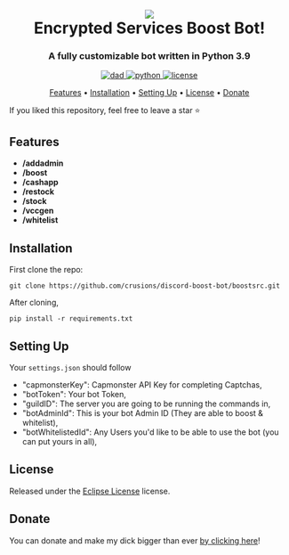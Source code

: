 <h1 align="center">
 <br>
  <a href="https://github.com/crusions"><img src="[https://cdn.discordapp.com/attachments/1009659952148774912/1014160903614234644/giphy.gif]"></a>
  <br>
  Encrypted Services Boost Bot!
 <br>
</h1>

<h3 align=center>A fully customizable bot written in Python 3.9</h3>

<div align=center>

 <a href="https://crusions.xyz">
    <img src="https://img.shields.io/badge/Encrypted-Services-black" alt="dad">
  </a>
  
  <a href="https://python.org">
    <img src="https://img.shields.io/badge/Python-v3.9-orange.svg?logo=python" alt="python">
  </a>

  <a href="https://github.com/crusions/discord-boost-bot/LICENSE">
    <img src="https://img.shields.io/badge/license-Eclipse%202.0-orange" alt="license">
  </a>

</div>

<p align="center">
  <a href="#features">Features</a>
  •
  <a href="#installation">Installation</a>
  •
  <a href="#setting-up">Setting Up</a>
  •
  <a href="#license">License</a>
  •
  <a href="#donate">Donate</a>
</p>


If you liked this repository, feel free to leave a star ⭐

## Features

- **/addadmin**
- **/boost** 
- **/cashapp** 
- **/restock** 
- **/stock**
- **/vccgen**
- **/whitelist**



## Installation

First clone the repo:

```
git clone https://github.com/crusions/discord-boost-bot/boostsrc.git
```

After cloning,

```
pip install -r requirements.txt
```

## Setting Up

Your `settings.json` should follow

- "capmonsterKey": Capmonster API Key for completing Captchas,
- "botToken": Your bot Token,
- "guildID": The server you are going to be running the commands in,
- "botAdminId": This is your bot Admin ID (They are able to boost & whitelist),
- "botWhitelistedId": Any Users you'd like to be able to use the bot (you can put yours in all),

  

## License

Released under the [Eclipse License](https://www.eclipse.org/legal/epl-2.0/) license.

## Donate

You can donate and make my dick bigger than ever [by clicking here](https://paypal.me/daddycrusions)!
